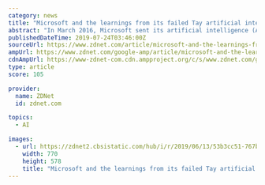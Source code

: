```yaml
---
category: news
title: "Microsoft and the learnings from its failed Tay artificial intelligence bot"
abstract: "In March 2016, Microsoft sent its artificial intelligence (AI) bot Tay out into the wild to see how it interacted with humans. According to Microsoft Cybersecurity Field CTO Diana Kelley, the team behind Tay wanted the bot to pick up natural language and ..."
publishedDateTime: 2019-07-24T03:46:00Z
sourceUrl: https://www.zdnet.com/article/microsoft-and-the-learnings-from-its-failed-tay-artificial-intelligence-bot/
ampUrl: https://www.zdnet.com/google-amp/article/microsoft-and-the-learnings-from-its-failed-tay-artificial-intelligence-bot/
cdnAmpUrl: https://www-zdnet-com.cdn.ampproject.org/c/s/www.zdnet.com/google-amp/article/microsoft-and-the-learnings-from-its-failed-tay-artificial-intelligence-bot/
type: article
score: 105

provider:
  name: ZDNet
  id: zdnet.com

topics:
  - AI

images:
  - url: https://zdnet2.cbsistatic.com/hub/i/r/2019/06/13/53b3cc51-767b-4bb3-8e50-a7eebdd04222/thumbnail/770x578/448f7ecb97cb3a687976781e68787462/istock-1051617224.jpg
    width: 770
    height: 578
    title: "Microsoft and the learnings from its failed Tay artificial intelligence bot"
---
```

